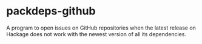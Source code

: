 packdeps-github
===============

A program to open issues on GitHub repositories when the latest
release on Hackage does not work with the newest version of all its
dependencies.
